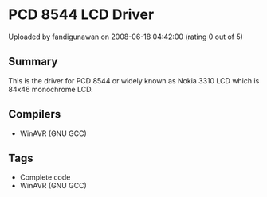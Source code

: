 # PCD 8544 LCD Driver

Uploaded by fandigunawan on 2008-06-18 04:42:00 (rating 0 out of 5)

## Summary

This is the driver for PCD 8544 or widely known as Nokia 3310 LCD which is 84x46 monochrome LCD.

## Compilers

- WinAVR (GNU GCC)

## Tags

- Complete code
- WinAVR (GNU GCC)
